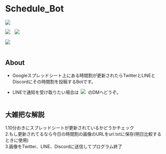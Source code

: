 # Schedule_Bot

<a href="https://github.com/Geusen/Schedule_Bot/actions/runs/3587906537"><img src="https://img.shields.io/badge/%E6%9C%80%E7%B5%82%E6%99%82%E9%96%93%E5%89%B2%E6%9B%B4%E6%96%B0-%238983%20%5B2022%E5%B9%B412%E6%9C%8801%E6%97%A5%28%E6%9C%A8%29%2008%3A21%3A01%5D-0374b5.svg"></a>

<img src='https://github.com/Geusen/Schedule_Bot/actions/workflows/Schedule.yml/badge.svg'>&emsp;<img src='https://img.shields.io/github/last-commit/Geusen/Schedule_Bot?label=%E3%83%AA%E3%83%9D%E3%82%B8%E3%83%88%E3%83%AA%E6%9C%80%E7%B5%82%E6%9B%B4%E6%96%B0'>

<img src='https://www.codefactor.io/repository/github/geusen/schedule_bot/badge'><br><br>

## About

- Googleスプレッドシート上にある時間割が更新されたらTwitterとLINEとDiscordにその時間割を投稿するBotです。

- LINEで通知を受け取りたい場合は&ensp;<a href='https://twitter.com/mito1daily'><img src='https://img.shields.io/twitter/follow/mito1daily?label=%40mito1daily&style=social'></a>&ensp;のDMへどうぞ。<br><br>

## 大雑把な解説

1.10分おきにスプレッドシートが更新されているかどうかチェック<br>
2.もし更新されてるなら今日の時間割の画像のURLをurl.txtに保存(明日比較するときに使用)<br>
3.画像をTwitter、LINE、Discordに送信してプログラム終了
